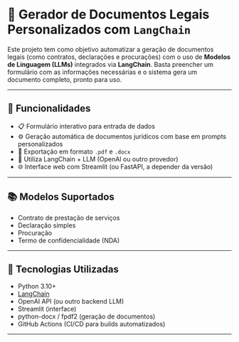 # 📄 Gerador de Documentos Legais Personalizados com `LangChain`

Este projeto tem como objetivo automatizar a geração de documentos legais (como contratos, declarações e procurações) com o uso de **Modelos de Linguagem (LLMs)** integrados via **LangChain**. Basta preencher um formulário com as informações necessárias e o sistema gera um documento completo, pronto para uso.

---

## 🚀 Funcionalidades

- 📋 Formulário interativo para entrada de dados
- ⚙️ Geração automática de documentos jurídicos com base em prompts personalizados
- 📄 Exportação em formato `.pdf` e `.docx`
- 🧠 Utiliza LangChain + LLM (OpenAI ou outro provedor)
- 🌐 Interface web com Streamlit (ou FastAPI, a depender da versão)

---

## 📚 Modelos Suportados

- Contrato de prestação de serviços
- Declaração simples
- Procuração
- Termo de confidencialidade (NDA)

--- 

## 🧠 Tecnologias Utilizadas

- Python 3.10+
- [LangChain](https://www.langchain.com/)
- OpenAI API (ou outro backend LLM)
- Streamlit (interface)
- python-docx / fpdf2 (geração de documentos)
- GitHub Actions (CI/CD para builds automatizados)

---
